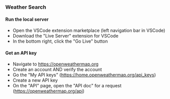 ### Weather Search

#### Run the local server

* Open the VSCode extension marketplace (left navigation bar in VSCode)
* Download the "Live Server" extension for VSCode
* In the bottom right, click the "Go Live" button
#### Get an API key

* Navigate to https://openweathermap.org
* Create an account AND verify the account
* Go the "My API keys" (https://home.openweathermap.org/api_keys)
* Create a new API key
* On the "API" page, open the "API doc" for a request (https://openweathermap.org/api)
